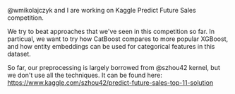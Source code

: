 @wmikolajczyk and I are working on Kaggle Predict Future Sales competition.

We try to beat approaches that we've seen in this competition so far. In particual, we want to try how CatBoost compares to more
popular XGBoost, and how entity embeddings can be used for categorical features in this dataset.

So far, our preprocessing is largely borrowed from @szhou42 kernel, but we don't use all the techniques.
It can be found here: https://www.kaggle.com/szhou42/predict-future-sales-top-11-solution
